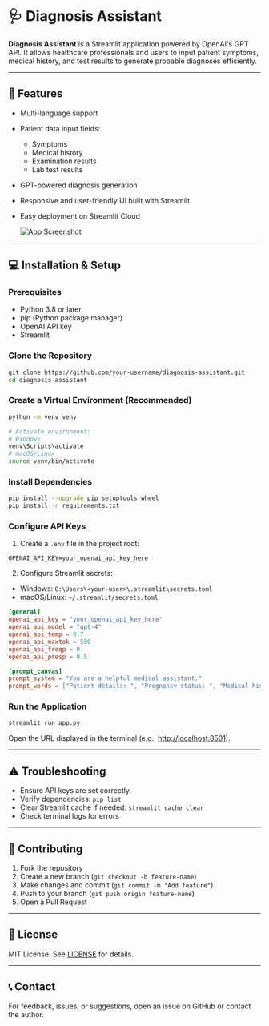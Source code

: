 # 🩺 Diagnosis Assistant

**Diagnosis Assistant** is a Streamlit application powered by OpenAI's GPT API. It allows healthcare professionals and users to input patient symptoms, medical history, and test results to generate probable diagnoses efficiently.

---

## 🌟 Features

* Multi-language support
* Patient data input fields:

  * Symptoms
  * Medical history
  * Examination results
  * Lab test results
* GPT-powered diagnosis generation
* Responsive and user-friendly UI built with Streamlit
* Easy deployment on Streamlit Cloud

  ![App Screenshot](Screenshot.png)

---

## 💻 Installation & Setup

### Prerequisites

* Python 3.8 or later
* pip (Python package manager)
* OpenAI API key
* Streamlit

### Clone the Repository

```bash
git clone https://github.com/your-username/diagnosis-assistant.git
cd diagnosis-assistant
```

### Create a Virtual Environment (Recommended)

```bash
python -m venv venv

# Activate environment:
# Windows
venv\Scripts\activate
# macOS/Linux
source venv/bin/activate
```

### Install Dependencies

```bash
pip install --upgrade pip setuptools wheel
pip install -r requirements.txt
```

### Configure API Keys

1. Create a `.env` file in the project root:

```env
OPENAI_API_KEY=your_openai_api_key_here
```

2. Configure Streamlit secrets:

* Windows: `C:\Users\<your-user>\.streamlit\secrets.toml`
* macOS/Linux: `~/.streamlit/secrets.toml`

```toml
[general]
openai_api_key = "your_openai_api_key_here"
openai_api_model = "gpt-4"
openai_api_temp = 0.7
openai_api_maxtok = 500
openai_api_freqp = 0
openai_api_presp = 0.5

[prompt_canvas]
prompt_system = "You are a helpful medical assistant."
prompt_words = ["Patient details: ", "Pregnancy status: ", "Medical history: ", "Symptoms: ", "Examination results: ", "Lab test results: ", "Language: "]
```

### Run the Application

```bash
streamlit run app.py
```

Open the URL displayed in the terminal (e.g., [http://localhost:8501](http://localhost:8501)).

---

## ⚠️ Troubleshooting

* Ensure API keys are set correctly.
* Verify dependencies: `pip list`
* Clear Streamlit cache if needed: `streamlit cache clear`
* Check terminal logs for errors

---

## 🤝 Contributing

1. Fork the repository
2. Create a new branch (`git checkout -b feature-name`)
3. Make changes and commit (`git commit -m "Add feature"`)
4. Push to your branch (`git push origin feature-name`)
5. Open a Pull Request

---

## 📜 License

MIT License. See [LICENSE](LICENSE) for details.

---

## 📞 Contact

For feedback, issues, or suggestions, open an issue on GitHub or contact the author.
